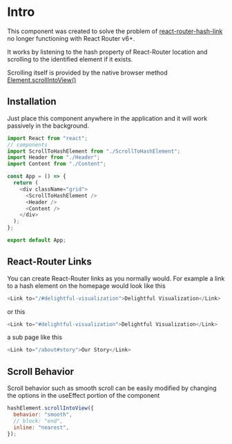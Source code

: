 # Intro

This component was created to solve the problem of [react-router-hash-link](https://www.npmjs.com/package/react-router-hash-link) no longer functioning with React Router v6+.

It works by listening to the hash property of React-Router location and scrolling to the identified element if it exists.

Scrolling itself is provided by the native browser method [Element.scrollIntoView()](https://developer.mozilla.org/en-US/docs/Web/API/Element/scrollIntoView)

## Installation

Just place this component anywhere in the application and it will work passively in the background.

```js
import React from "react";
// components
import ScrollToHashElement from "./ScrollToHashElement";
import Header from "./Header";
import Content from "./Content";

const App = () => {
  return (
    <div className="grid">
      <ScrollToHashElement />
      <Header />
      <Content />
    </div>
  );
};

export default App;
```

## React-Router Links

You can create React-Router links as you normally would. For example a link to a hash element on the homepage would look like this

```js
<Link to="/#delightful-visualization">Delightful Visualization</Link>
```

or this

```js
<Link to="#delightful-visualization">Delightful Visualization</Link>
```

a sub page like this

```js
<Link to="/about#story">Our Story</Link>
```

## Scroll Behavior

Scroll behavior such as smooth scroll can be easily modified by changing the options in the useEffect portion of the component

```js
hashElement.scrollIntoView({
  behavior: "smooth",
  // block: "end",
  inline: "nearest",
});
```
